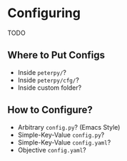 
# Configuring

TODO

## Where to Put Configs
- Inside `peterpy/`?
- Inside `peterpy/cfg/`?
- Inside custom folder?

## How to Configure?
- Arbitrary `config.py`? (Emacs Style)
- Simple-Key-Value `config.py`?
- Simple-Key-Value `config.yaml`?
- Objective `config.yaml`?

